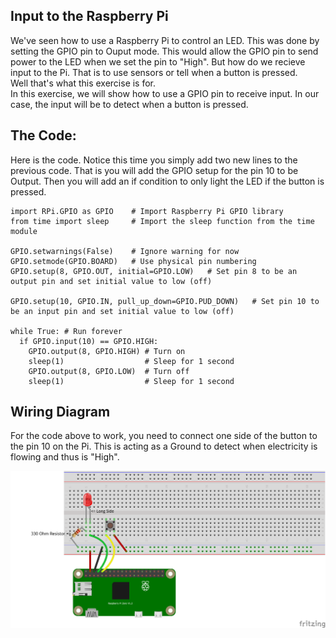 ## Input to the Raspberry Pi

We've seen how to use a Raspberry Pi to control an LED.  This was done by setting the GPIO pin to Ouput mode.  This would allow the GPIO pin to send power to the LED when we set the pin to "High".
But how do we recieve input to the Pi.  That is to use sensors or tell when a button is pressed.  
Well that's what this exercise is for.   
In this exercise, we will show how to use a GPIO pin to receive input.  In our case, the input will be to detect when a button is pressed.

## The Code:
Here is the code.  Notice this time you simply add two new lines to the previous code.  That is you will add the GPIO setup for the pin 10 to be Output.
Then you will add an if condition to only light the LED if the button is pressed.

```
import RPi.GPIO as GPIO    # Import Raspberry Pi GPIO library
from time import sleep     # Import the sleep function from the time module

GPIO.setwarnings(False)    # Ignore warning for now
GPIO.setmode(GPIO.BOARD)   # Use physical pin numbering
GPIO.setup(8, GPIO.OUT, initial=GPIO.LOW)   # Set pin 8 to be an output pin and set initial value to low (off)

GPIO.setup(10, GPIO.IN, pull_up_down=GPIO.PUD_DOWN)   # Set pin 10 to be an input pin and set initial value to low (off)

while True: # Run forever
  if GPIO.input(10) == GPIO.HIGH:
    GPIO.output(8, GPIO.HIGH) # Turn on
    sleep(1)                  # Sleep for 1 second
    GPIO.output(8, GPIO.LOW)  # Turn off
    sleep(1)                  # Sleep for 1 second
```

## Wiring Diagram

For the code above to work, you need to connect one side of the button to the pin 10 on the Pi.  This is acting as a Ground to detect when electricity is flowing and thus is "High".

![Pi with Button and LED Diagram](/diagrams/6LEDAndButtonWithPi_bb.png)
